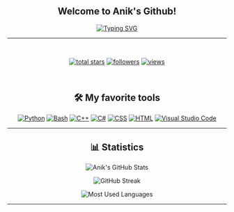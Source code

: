 <!-- code inspired by - https://github.com/0xtraw -->

<h2 align="center">
 <img src="https://media1.giphy.com/media/du3J3cXyzhj75IOgvA/giphy.gif?cid=ecf05e47v5kbywyy5pr7rzg19igs9t1xactrn92g4p7n5wwk&rid=giphy.gif&ct=g" width="15" height="15">
  Welcome to Anik's Github!
  <img src="https://media1.giphy.com/media/du3J3cXyzhj75IOgvA/giphy.gif?cid=ecf05e47v5kbywyy5pr7rzg19igs9t1xactrn92g4p7n5wwk&rid=giphy.gif&ct=g" width="15" height="15">
</h2>



<!-- Typing SVG by DenverCoder1 - https://github.com/DenverCoder1/readme-typing-svg -->
<p align="center">
  <a href="https://git.io/typing-svg"><img src="https://readme-typing-svg.demolab.com?font=Fira+Code&pause=1000&color=21F76D&center=true&width=435&lines=Hi!+There%2C+Welcome+to+my+profile;Computer+science+student+%26+a+learner;Learning+new+technologies" alt="Typing SVG" /></a>
</p>

<hr>
<br/>
<!-- Social badges section -->
<!-- Badges with custom icons - https://github.com/DenverCoder1/custom-icon-badges -->
<!-- View counter - https://github.com/DenverCoder1/Simple-View-Counter -->
<p align="center"> 
  <a href="https://github.com/redh0rse?tab=repositories&sort=stargazers">
    <img alt="total stars" title="Total stars on GitHub" src="https://custom-icon-badges.herokuapp.com/github/stars/Code-With-Anik?color=55960c&style=for-the-badge&labelColor=488207&logo=star"/></a>
  <a href="https://github.com/redh0rse?tab=followers">
    <img alt="followers" title="Follow me on Github" src="https://custom-icon-badges.herokuapp.com/github/followers/Code-With-Anik?color=236ad3&labelColor=1155ba&style=for-the-badge&logo=person-add&label=Follow&logoColor=white"/></a>
  <a href="https://komarev.com/ghpvc/?username=redh0rse">
    <img alt="views" title="GitHub profile views" src="https://komarev.com/ghpvc/?username=Code-With-Anik&style=for-the-badge&color=grey"/></a>
</p>



<!-- Some badges are from https://github.com/Ileriayo/markdown-badges -->
<br/>




<h2 align="center">
 🛠️ My favorite tools
</h2>

<p align="center">
  <p align="center">
   <a href="https://github.com/search?q=user%3Amarlenezw+language%3Apython"><img alt="Python" src="https://img.shields.io/badge/Python-14354C.svg?logo=python&logoColor=white"></a>
    <a href="https://github.com/search?q=user%3Amarlenezw+language%3Abash"><img alt="Bash" src="https://img.shields.io/badge/Bash-121011.svg?logo=gnu-bash&logoColor=white"></a>
    <a href="https://github.com/search?q=user%3Amarlenezw+language%3Acpp"><img alt="C++" src="https://custom-icon-badges.herokuapp.com/badge/C++-9C033A.svg?logo=cpp2&logoColor=white"></a>
    <a href="https://github.com/search?q=user%3Amarlenezw+language%3Acsharp"><img alt="C#" src="https://custom-icon-badges.herokuapp.com/badge/C%23-68217A.svg?logo=cs2&logoColor=white"></a>
    <a href="https://github.com/search?q=user%3Amarlenezw+language%3Acss"><img alt="CSS" src="https://img.shields.io/badge/CSS-1572B6.svg?logo=css3&logoColor=white"></a>
    <a href="https://github.com/search?q=user%3Amarlenezw+language%3Ahtml"><img alt="HTML" src="https://img.shields.io/badge/HTML-E34F26.svg?logo=html5&logoColor=white"></a>
    <a href="#"><img alt="Visual Studio Code" src="https://img.shields.io/badge/Visual%20Studio%20Code-0078d7.svg?logo=visual-studio-code&logoColor=white"></a>
    </p align="center">
</p align="center">
<hr>
<!-- Statistics -->
<h2 align="center">
📊 Statistics
</h2>
<!-- Begin Stats Cards -->


<div class="stats" align="center">

![Anik's GitHub Stats](https://github-readme-stats.vercel.app/api?username=Code-With-Anik&hide=stars&count_private=true&show_icons=true&theme=algolia&border_radius=20)

![GitHub Streak](https://streak-stats.demolab.com?user=Code-With-Anik&count_private=true&theme=algolia&border_radius=20)

![Most Used Languages](https://github-readme-stats.vercel.app/api/top-langs/?username=Code-With-Anik&layout=compact&show_icons=true&theme=algolia&border_radius=20)
</div>
<!--  End Stats Cards -->

---
